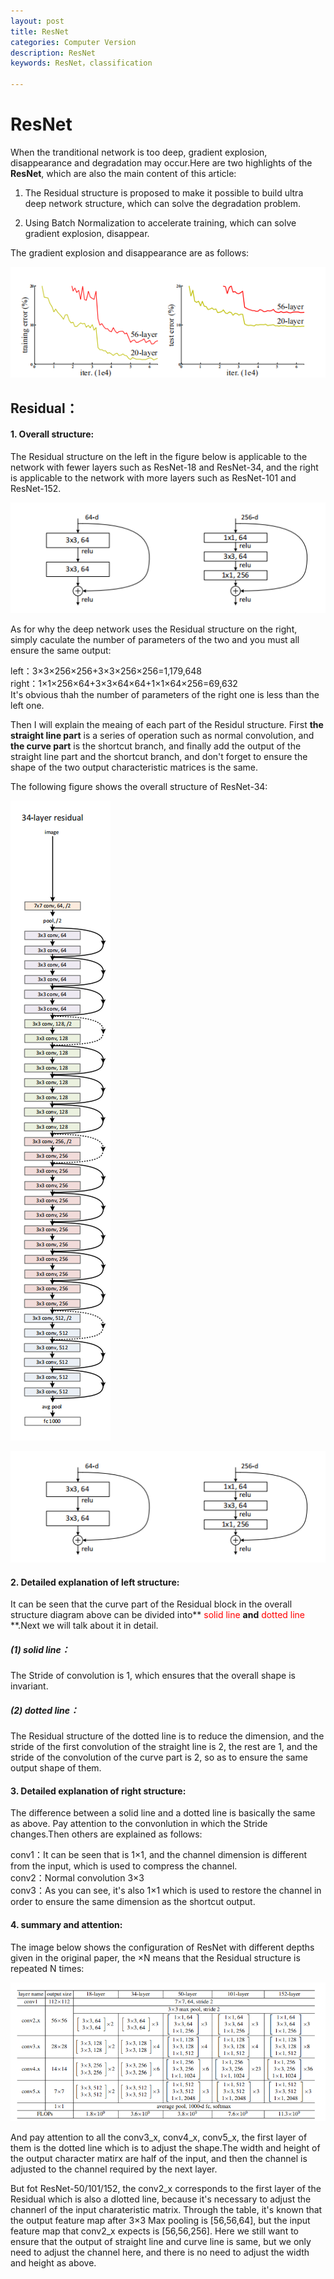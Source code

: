 ```yaml
---
layout: post
title: ResNet
categories: Computer Version
description: ResNet
keywords: ResNet，classification

---
```


# ResNet

When the tranditional network is too deep, gradient explosion, disappearance and degradation may occur.Here are two highlights of the **ResNet**, which are also the main content of this article:

1) The Residual structure is proposed to make it possible to build ultra deep network structure, which can solve the degradation problem.

2) Using Batch Normalization to accelerate training, which can solve gradient explosion, disappear.

The gradient explosion and disappearance are as follows:

![image-20200724194650066](/assets/img/image-20200724194650066.png)

## Residual：

#### 1. Overall structure:

The Residual structure on the left in the figure below is applicable to the network with fewer layers such as ResNet-18 and ResNet-34, and the right is applicable to the network with more layers such as ResNet-101 and ResNet-152.

![image-20200724194327470](/assets/img/image-20200724194327470.png)

As for why the deep network uses the Residual structure on the right, simply caculate the number of parameters of the two and you must all ensure the same output: 

left：3×3×256×256+3×3×256×256=1,179,648<br>right：1×1×256×64+3×3×64×64+1×1×64×256=69,632<br>It's obvious thah the number of parameters of the right one is less than the left one.

Then I will explain the meaing of each part of the Residul structure. First **the straight line part** is a series of operation such as normal convolution, and **the curve part** is the shortcut branch, and finally add the output of the straight line part and the shortcut branch, and don't forget to ensure the shape of the two output characteristic matrices is the same.

The following figure shows the overall structure of ResNet-34:

![image-20200724200521083](/assets/img/image-20200724200521083.png)

![image-20200724194327470](/assets/img/image-20200724194327470.png)

#### 2. Detailed explanation of left structure:

It can be seen that the curve part of the Residual block in the overall structure diagram above can be divided into**<font color = "red" > solid line </font>**and**<font color = "red" > dotted line </font>**.Next we will talk about it in detail.

##### (1) solid line：

The Stride of convolution is 1, which ensures that the overall shape is invariant.

##### (2) dotted line：

The Residual structure of the dotted line is to reduce the dimension, and the stride of the first convolution of the straight line is 2, the rest are 1, and the stride of the convolution of the curve part is 2, so as to ensure the same output shape of them. 

#### 3.  Detailed explanation of right structure:

The difference between a solid line and a dotted line is basically the same as above. Pay attention to the convonlution in which the Stride changes.Then others are explained as follows:

conv1：It can be seen that is 1×1, and the channel dimension is different from the input, which is used to compress the channel.<br>
conv2：Normal convolution 3×3<br>
conv3：As you can see, it's also 1×1 which is used to restore the channel in order to ensure the same dimension as the shortcut output.

#### 4. summary and attention:

The image below shows the configuration of ResNet with different depths given in the original paper, the ×N means that the Residual structure is repeated N times:

![image-20200724201909926](/assets/img/image-20200724201909926.png)

And pay attention to all the conv3_x, conv4_x, conv5_x, the first layer of them  is the dotted line which is to adjust the shape.The width and height of the output character matirx are half of the input, and then the channel is adjusted to the channel required by the next layer.

But fot ResNet-50/101/152, the conv2_x corresponds to the first layer of the Residual which is also a dlotted line, because it's necessary to adjust the channerl of the input charateristic matrix. Through the table, it's known that the output feature map after 3×3 Max pooling is  [56,56,64], but the input feature map that conv2_x expects is [56,56,256]. Here we still want to ensure that the output of straight line and curve line is same, but we only need to adjust the channel here, and there is no need to adjust the width and height as above.

